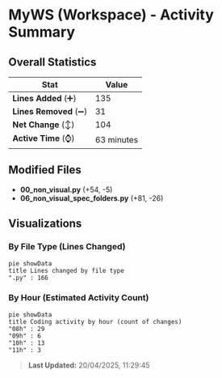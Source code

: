 # MyWS (Workspace) - Activity Summary 

## Overall Statistics

| Stat                   | Value                                                             |
| ---------------------- | ----------------------------------------------------------------- |
| **Lines Added** (➕)   | 135                                          |
| **Lines Removed** (➖) | 31                                        |
| **Net Change** (↕)    | 104                |
| **Active Time** (⌚)   | 63 minutes |


## Modified Files
- **00_non_visual.py** (+54, -5)
- **06_non_visual_spec_folders.py** (+81, -26)

## Visualizations

### By File Type (Lines Changed)

```mermaid
pie showData
title Lines changed by file type
".py" : 166
```

### By Hour (Estimated Activity Count)

```mermaid
pie showData
title Coding activity by hour (count of changes)
"08h" : 29
"09h" : 6
"10h" : 13
"11h" : 3
```


> **Last Updated:** 20/04/2025, 11:29:45